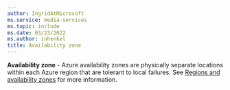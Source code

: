 ```yaml
---
author: IngridAtMicrosoft
ms.service: media-services
ms.topic: include
ms.date: 03/23/2022
ms.author: inhenkel
title: Availability zone
---
```


**Availability zone** - Azure availability zones are physically separate locations within each Azure region that are tolerant to local failures. See [Regions and availability zones](https://docs.microsoft.com/azure/availability-zones/az-overview) for more information.
